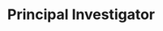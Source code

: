 ---
name: "Jesse Bloom"
image: "https://research.fredhutch.org/content/stripe/bloom/en/members/_jcr_content/par/labmember/image.img.jpg/1540125095310.jpg"
title: "Principal Investigator"
category: "Faculty"
links:
  - link: "https://twitter.com/jbloom_lab?lang=en"
    icon: "twitter"
  - link: "https://github.com/jbloomlab"
    icon: "github"
---